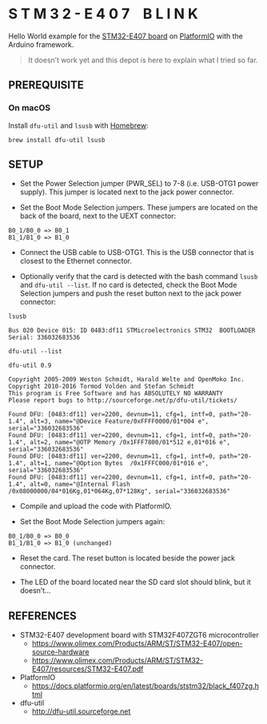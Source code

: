 # S T M 3 2 - E 4 0 7    B L I N K

Hello World example for the [STM32-E407 board](https://www.olimex.com/Products/ARM/ST/STM32-E407/open-source-hardware) on [PlatformIO](https://platformio.org) with the Arduino framework.

> It doesn’t work yet and this depot is here to explain what I tried so far.


## PREREQUISITE

### On macOS

Install `dfu-util` and `lsusb` with [Homebrew](https://brew.sh):

    brew install dfu-util lsusb


## SETUP

- Set the Power Selection jumper (PWR_SEL) to 7-8 (i.e. USB-OTG1 power supply). This jumper is located next to the jack power connector.

- Set the Boot Mode Selection jumpers. These jumpers are located on the back of the board, next to the UEXT connector:

```
B0_1/B0_0 => B0_1
B1_1/B1_0 => B1_0
````

- Connect the USB cable to USB-OTG1. This is the USB connector that is closest to the Ethernet connector.

- Optionally verify that the card is detected with the bash command `lsusb` and `dfu-util --list`. If no card is detected, check the Boot Mode Selection jumpers and push the reset button next to the jack power connector:

```
lsusb
```
```
Bus 020 Device 015: ID 0483:df11 STMicroelectronics STM32  BOOTLOADER  Serial: 336032683536
```
```
dfu-util --list
```
```
dfu-util 0.9

Copyright 2005-2009 Weston Schmidt, Harald Welte and OpenMoko Inc.
Copyright 2010-2016 Tormod Volden and Stefan Schmidt
This program is Free Software and has ABSOLUTELY NO WARRANTY
Please report bugs to http://sourceforge.net/p/dfu-util/tickets/

Found DFU: [0483:df11] ver=2200, devnum=11, cfg=1, intf=0, path="20-1.4", alt=3, name="@Device Feature/0xFFFF0000/01*004 e", serial="336032683536"
Found DFU: [0483:df11] ver=2200, devnum=11, cfg=1, intf=0, path="20-1.4", alt=2, name="@OTP Memory /0x1FFF7800/01*512 e,01*016 e", serial="336032683536"
Found DFU: [0483:df11] ver=2200, devnum=11, cfg=1, intf=0, path="20-1.4", alt=1, name="@Option Bytes  /0x1FFFC000/01*016 e", serial="336032683536"
Found DFU: [0483:df11] ver=2200, devnum=11, cfg=1, intf=0, path="20-1.4", alt=0, name="@Internal Flash  /0x08000000/04*016Kg,01*064Kg,07*128Kg", serial="336032683536"
```

- Compile and upload the code with PlatformIO.

- Set the Boot Mode Selection jumpers again:

```
B0_1/B0_0 => B0_0
B1_1/B1_0 => B1_0 (unchanged)
```

- Reset the card. The reset button is located beside the power jack connector.

- The LED of the board located near the SD card slot should blink, but it doesn’t...


## REFERENCES

- STM32-E407 development board with STM32F407ZGT6 microcontroller
  - https://www.olimex.com/Products/ARM/ST/STM32-E407/open-source-hardware
  - https://www.olimex.com/Products/ARM/ST/STM32-E407/resources/STM32-E407.pdf
- PlatformIO
  - https://docs.platformio.org/en/latest/boards/ststm32/black_f407zg.html
- dfu-util
  - http://dfu-util.sourceforge.net

